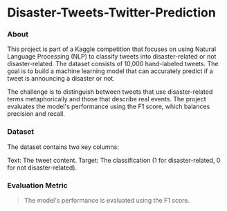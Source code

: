 # Disaster-Tweets-Twitter-Prediction

### About

This project is part of a Kaggle competition that focuses on using Natural Language Processing (NLP) to classify tweets into disaster-related or not disaster-related. The dataset consists of 10,000 hand-labeled tweets. The goal is to build a machine learning model that can accurately predict if a tweet is announcing a disaster or not.

The challenge is to distinguish between tweets that use disaster-related terms metaphorically and those that describe real events. The project evaluates the model's performance using the F1 score, which balances precision and recall.

### Dataset
The dataset contains two key columns:

Text: The tweet content.
Target: The classification (1 for disaster-related, 0 for not disaster-related).

### Evaluation Metric
> The model's performance is evaluated using the F1 score.


